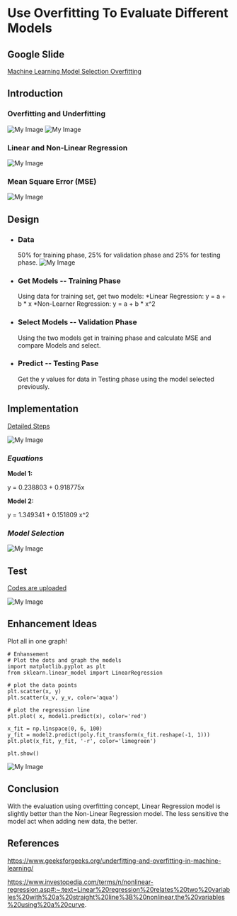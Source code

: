 # Use Overfitting To Evaluate Different Models 

## Google Slide
[Machine Learning Model Selection Overfitting](https://docs.google.com/presentation/d/1oRTwh54K7QsZ-z5fYvRjTz21NDB7mZ_mxdL08l1C-_g/edit?usp=sharing)

## Introduction
### Overfitting and Underfitting
![My Image](./image/overfit.png)
![My Image](./image/underfit.png)

### Linear and Non-Linear Regression
![My Image](./image/regression.png)


### Mean Square Error (MSE)
![My Image](./image/mse.png)

## Design
* ### **Data**
  50% for training phase, 25% for validation phase and 25% for testing phase.
![My Image](./image/data.png)

* ### **Get Models -- Training Phase**
  Using data for training set, get two models:
  *Linear Regression: 
      y = a + b * x
  *Non-Learner Regression: 
      y = a + b * x^2


* ### **Select Models -- Validation Phase**
  Using the two models get in training phase and calculate MSE and compare Models and select. 


* ### **Predict -- Testing Pase**
  Get the y values for data in Testing phase using the model selected previously.


## Implementation
[Detailed Steps](https://github.com/SharonCao0920/MachineLearning/blob/main/ModelSelection/UseOverfittingToEvaluateDifferentModels/DetailedSteps.pdf)

![My Image](./image/equations.png)

### ***Equations***

**Model 1:**	

y = 0.238803 + 0.918775x

**Model 2:** 	

y = 1.349341 + 0.151809 x^2

### ***Model Selection***

![My Image](./image/select.png)

## Test
[Codes are uploaded](https://github.com/SharonCao0920/MachineLearning/blob/main/ModelSelection/UseOverfittingToEvaluateDifferentModels/CS550_ML_Model_Selection.ipynb)

![My Image](./image/result.png)

## Enhancement Ideas
Plot all in one graph!
```
# Enhansement
# Plot the dots and graph the models
import matplotlib.pyplot as plt
from sklearn.linear_model import LinearRegression

# plot the data points
plt.scatter(x, y)
plt.scatter(x_v, y_v, color='aqua')

# plot the regression line
plt.plot( x, model1.predict(x), color='red')

x_fit = np.linspace(0, 6, 100)
y_fit = model2.predict(poly.fit_transform(x_fit.reshape(-1, 1)))
plt.plot(x_fit, y_fit, '-r', color='limegreen')

plt.show()
```

![My Image](./image/graph.png)

## Conclusion
With the evaluation using overfitting concept, Linear Regression model is slightly better than the Non-Linear Regression model.
The less sensitive the model act when adding new data, the better. 


## References
https://www.geeksforgeeks.org/underfitting-and-overfitting-in-machine-learning/ 

https://www.investopedia.com/terms/n/nonlinear-regression.asp#:~:text=Linear%20regression%20relates%20two%20variables%20with%20a%20straight%20line%3B%20nonlinear,the%20variables%20using%20a%20curve. 
